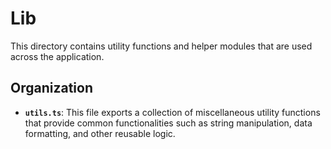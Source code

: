 # Lib

This directory contains utility functions and helper modules that are used across the application.

## Organization

- **`utils.ts`**: This file exports a collection of miscellaneous utility functions that provide common functionalities such as string manipulation, data formatting, and other reusable logic.
